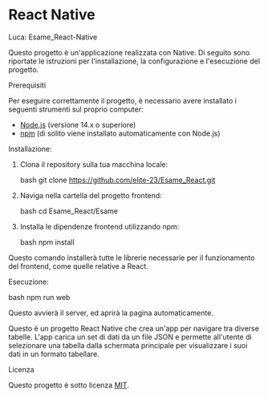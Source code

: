 # React Native

Luca: Esame_React-Native

Questo progetto è un'applicazione realizzata con Native. Di seguito sono riportate le istruzioni per l'installazione, la configurazione e l'esecuzione del progetto.

Prerequisiti

Per eseguire correttamente il progetto, è necessario avere installato i seguenti strumenti sul proprio computer:

- [Node.js](https://nodejs.org/) (versione 14.x o superiore)
- [npm](https://www.npmjs.com/) (di solito viene installato automaticamente con Node.js)

Installazione:

1. Clona il repository sulla tua macchina locale:

   bash
   git clone https://github.com/elite-23/Esame_React.git
   

2. Naviga nella cartella del progetto frontend:

   bash
   cd Esame_React/Esame
   

3. Installa le dipendenze frontend utilizzando npm:

   bash
   npm install
   
Questo comando installerà tutte le librerie necessarie per il funzionamento del frontend, come quelle relative a React.

Esecuzione:

   bash
   npm run web


Questo avvierà il server, ed aprirà la pagina automaticamente.

Questo è un progetto React Native che crea un'app per navigare tra diverse tabelle. L'app carica un set di dati da un file JSON e permette all'utente di selezionare una tabella dalla schermata principale per visualizzare i suoi dati in un formato tabellare.


Licenza

Questo progetto è sotto licenza [MIT](LICENSE).
